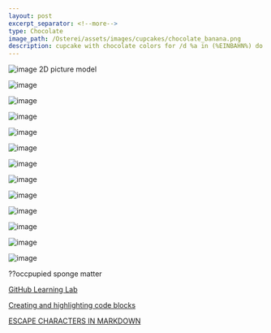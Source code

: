 ```yaml
---
layout: post
excerpt_separator: <!--more-->
type: Chocolate
image_path: /Osterei/assets/images/cupcakes/chocolate_banana.png
description: cupcake with chocolate colors for /d %a in (%EINBAHN%) do dir /b %a
---
```

![image](https://user-images.githubusercontent.com/75255909/205431353-16090c42-091d-40e7-871b-e578f7097c14.png)
2D picture model

![image](https://user-images.githubusercontent.com/75255909/205597883-3ebf38e1-b897-44e6-b75d-1660e6c24052.png)

![image](https://user-images.githubusercontent.com/75255909/205513651-f072cb12-a480-4a40-819c-aa278d1f0c5c.png)

![image](https://user-images.githubusercontent.com/75255909/205513663-9da6eac0-e38c-4b43-8b8a-0279ddd408f4.png)

![image](https://user-images.githubusercontent.com/75255909/205513687-a7695fae-1989-4b42-988c-980ef15a217f.png)

![image](https://user-images.githubusercontent.com/75255909/205513713-c97c9416-23d7-469f-a53b-7b9130e3f04a.png)

![image](https://user-images.githubusercontent.com/75255909/205513733-5f7dc8fe-fb07-4cdd-af00-c0406d74dfd0.png)

![image](https://user-images.githubusercontent.com/75255909/205515359-af479856-64fa-4440-bb51-5cc6aaaa5e8e.png)

![image](https://user-images.githubusercontent.com/75255909/205515782-750854dd-dcfd-4ca9-a910-39d9ed7a0d82.png)

![image](https://user-images.githubusercontent.com/75255909/205515819-230f7479-2d25-41ee-b95d-d1b762416dc8.png)

![image](https://user-images.githubusercontent.com/75255909/205600373-62d04996-3ce5-4a0b-ac2b-6296149f7a79.png)

![image](https://user-images.githubusercontent.com/75255909/205600898-21bd073f-71d2-4846-94cf-0f981982463b.png)

![image](https://user-images.githubusercontent.com/75255909/205602051-9351dc44-4357-4591-9c1b-31a2ba4146b9.png)

??occpupied sponge matter

[GitHub Learning Lab](https://github.com/apps/github-learning-lab)

[Creating and highlighting code blocks](https://docs.github.com/en/get-started/writing-on-github/working-with-advanced-formatting/creating-and-highlighting-code-blocks)

[ESCAPE CHARACTERS IN MARKDOWN](https://whatismarkdown.com/how-to-escape-markdown-characters/#:~:text=Markdown%20is%20not%20a%20new%20language%3B%20it%20is,common%20way%20is%20to%20use%20the%20backslash%20character.)
